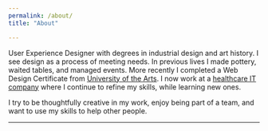 ```yaml
---
permalink: /about/
title: "About"

---
```


User Experience Designer with degrees in industrial design and art history. I see design as a process of meeting needs. In previous lives I made pottery, waited tables, and managed events. More recently I completed a Web Design Certificate from [University of the Arts](https://www.uarts.edu). I now work at a [healthcare IT company](https://www.cerner.com) where I continue to refine my skills, while learning new ones.

I try to be thoughtfully creative in my work, enjoy being part of a team, and want to use my skills to help other people.


---
